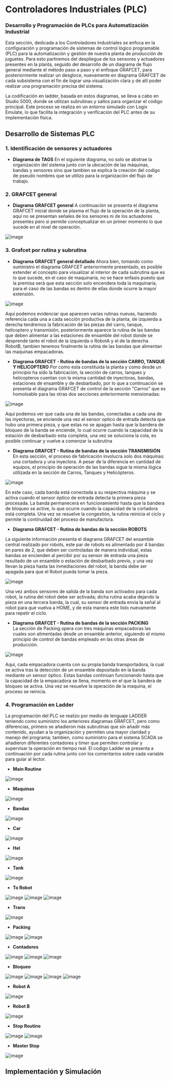 # Controladores Industriales (PLC)

### Desarrollo y Programación de PLCs para Automatización Industrial

Esta sección, dedicada a los Controladores Industriales se enfoca en la configuración y programación de sistemas de control lógico programable (PLC) para la automatización y gestión de nuestra planta de producción de juguetes. Para esto partiremos del despliegue de los sensores y actuadores presentes en la planta, seguido del desarrollo de un diagrama de flujo general mediante el método paso a paso y el enfoque GRAFCET, para posteriormente realizar un desgloce, nuevamente en diagrama GRAFCET de cada subsistema con el fin de lograr una visualización clara y de allí poder realizar una programación precisa del sistema.

La codificación en ladder, basada en estos diagramas, se lleva a cabo en Studio 5000, donde se utilizan subrutinas y saltos para organizar el código principal. Este proceso se realiza en un entorno simulado con Logix Emulate, lo que facilita la integración y verificación del PLC antes de su implementación física. 

## Desarrollo de Sistemas PLC

### 1. Identificación de sensores y actuadores
- **Diagrama de TAGS** En el siguiente diagrama, no solo se abstrae la organización del sistema junto con la ubicación de las máquinas, bandas y sensores sino que tambien se explica la creación del codigo de pseudo nombres que se utilizo para la organización del flujo de trabajo.

### 2. GRAFCET general
- **Diagrama GRAFCET general** A continuación se presenta el diagrama GRAFCET inicial donde se plasma el flujo de la operación de la planta, aquí no se presentan señales de los sensores ni de los actuadores presentes pero si permite conceptualizar en un primer momento lo que sucede en el nivel de operación.

![image](https://github.com/user-attachments/assets/16210334-d53b-4ea7-ae6d-3a9eb4b8931f)


### 3. Grafcet por rutina y subrutina
- **Diagrama GRAFCET general detallado** Ahora bien, tomando como suministro el diagrama GRAFCET anteriormente presentado, es posible extender el concepto para visualizar al interior de cada subrutina que es lo que sucede, en el caso de maquinaria, no se hace enfasis puesto que la premisa será que esta sección solo encendera toda la maquinaria, para el caso de las bandas es dentro de ellas donde ocurre la mayor extensión.
  
![image](https://github.com/user-attachments/assets/aded6d88-5f3d-4f0d-9844-0aa4f9cae2fc)


Aquí podemos evidenciar que aparecen varias rutinas nuevas, haciendo referencia cada una a cada sección productiva de la planta, de izquierda a derecha tendremos la fabricación de las piezas del carro, tanque, helicoptero y transmisión, posteriormente aparece  la rutina de las bandas que deben alimentar a las estaciones de ensamble del robot donde se desprende tanto el robot de la izquierda o RobotA y el de la derecha RobotB, tambien tenemos finalmente la rutina de las bandas que alimentan las maquinas empacadoras.

- **Diagrama GRAFCET - Rutina de bandas de la sección CARRO, TANQUE Y HELICOPTERO** Por como esta constituida la planta y como desde un principio ha sido la fabricación, la sección de carros, tanques y helicopteros cuentan con la misma cantidad de inyectoras, bandas, estaciones de ensamble y de desbarbado, por lo que a continuación se presenta el diagrama GRAFCET de control de la sección "Carros" que es homoloable para las otras dos secciones anteriormente mensionadas:

![image](https://github.com/user-attachments/assets/9616b87b-53e8-40ae-b40c-74de37035c8f)

Aquí podemos ver que cada una de las bandas, conectadas a cada una de las inyectoras, se enciende una vez el sensor optico de entrada detecta que hubo una primera pieza, y que estas no se apagan hasta que la bandera de bloqueo de la banda se enciende, lo cual ocurre cuando la capacidad de la estación de desbarbado esta completa, una vez se soluciona la cola, es posible continuar y vuelve a comenzar la subrutina

- **Diagrama GRAFCET - Rutina de bandas de la sección TRANSMISIÓN**  
  En esta sección, el proceso de fabricación involucra solo dos máquinas: una cortadora y una inyectora. A pesar de la diferencia en cantidad de equipos, el principio de operación de las bandas sigue la misma lógica utilizada en la sección de Carros, Tanques y Helicópteros.  

![image](https://github.com/user-attachments/assets/7aec3c3f-4a68-4229-bc94-c9148db2422f)


  En este caso, cada banda está conectada a su respectiva máquina y se activa cuando el sensor óptico de entrada detecta la primera pieza procesada. La banda permanecerá en funcionamiento hasta que la bandera de bloqueo se active, lo que ocurre cuando la capacidad de la cortadora está completa. Una vez se resuelve la congestión, la rutina reinicia el ciclo y permite la continuidad del proceso de manufactura.  

- **Diagrama GRAFCET - Rutina de bandas de la sección ROBOTS**

La siguiente información presenta el diagrama GRAFCET del ensamble central realizado por robots, este par de robots es alimentado por 4 bandas en pares de 2, que deben ser controladas de manera individual, estas bandas se encienden al percibir por su sensor de entrada una pieza resultado de un ensamble o estación de desbarbado previo, y una vez llevan la pieza hasta las inmediaciones del robot, la banda debe ser apagada para que el Robot pueda tomar la pieza.
  
![image](https://github.com/user-attachments/assets/4417bb62-2f28-42d6-b8e5-18dfc5c0d143)

Una vez ambos sensores de salida de la banda son activados para cada robot, la rutina del robot debe ser activada; dicha rutina acaba dejando la pieza en una tercera banda, la cual, su sensor de entrada envia la señal al robot para que vuelva a HOME, y de esta manera este listo nuevamente para repetir el ciclo.

- **Diagrama GRAFCET - Rutina de bandas de la sección PACKING**  
  La sección de Packing opera con tres máquinas empacadoras las cuales son alimentadas desde un ensamble anterior, siguiendo el mismo principio de control de bandas empleado en las otras áreas de producción.  

![image](https://github.com/user-attachments/assets/a551f89d-3579-4fe7-9744-814bc467cb12)

  Aquí, cada empacadora cuenta con su propia banda transportadora, la cual se activa tras la detección de un ensamble depositado en la banda mediante un sensor óptico. Estas bandas continúan funcionando hasta que la capacidad de la empacadora se llena, momento en el que la bandera de bloqueo se activa. Una vez se resuelve la operación de la maquina, el proceso se reinicia.  


### 4. Programación en Ladder
La programación del PLC se realizo por medio de lenguaje LADDER teniendo como suministro los anteriores diagramas GRAFCET, pero como diferencias, primero se añadieron más subrutinas que sin añadir más contenido, ayudan a la organización y permiten una mayor claridad y manejo del programa; tambien, como suministro para el sistema SCADA se añadieron diferentes contadores y timer que permiten controlar y supervisar la operación en tiempo real. El codigo Ladder se presenta a continuación por cada rutina junto con los comentarios sobre cada variable para guiar al lector.

- **Main Routine**
  
![image](https://github.com/user-attachments/assets/f0695bfc-d52a-4c75-9af3-bdeb76f5cb0c)

- **Maquinas**

![image](https://github.com/user-attachments/assets/d0ae4780-ef6f-454c-9b28-4576d24d3490)

- **Bandas**

![image](https://github.com/user-attachments/assets/6b314875-f11f-464f-a0a9-ce9ee9535ccc)

- **Car**

![image](https://github.com/user-attachments/assets/7adcf21f-eeca-4a2e-9ad6-1972e7d5c31d)

- **Hel**
  
![image](https://github.com/user-attachments/assets/8c8e2690-c24b-483d-bb78-de64d573a600)

- **Tank**

![image](https://github.com/user-attachments/assets/6a5f0bf1-6350-482c-8165-bde0458f4a5c)

- **To Robot**

![image](https://github.com/user-attachments/assets/0dc497dd-fdf0-4d59-986e-b711e7444d92)
![image](https://github.com/user-attachments/assets/42a590b2-58e9-4c02-aeb8-49330eaaedec)
![image](https://github.com/user-attachments/assets/c9e98029-9043-48f9-a8ae-5c94608bd7af)

- **Trans**  

![image](https://github.com/user-attachments/assets/52ed0280-9aea-400e-9b4f-263cb0ff6c52)

- **Packing**
  
![image](https://github.com/user-attachments/assets/99aa0a9e-0c08-4731-b367-ab6da0c726cb)
![image](https://github.com/user-attachments/assets/20b955a2-41e8-49b9-9ec8-a998c5a3c936)

- **Contadores**
  
![image](https://github.com/user-attachments/assets/7ec58223-cd08-42b3-b4b3-fb9af00d0353)
![image](https://github.com/user-attachments/assets/ff40e0f9-4877-45d5-ac14-0377c5a2c0a8)
![image](https://github.com/user-attachments/assets/366e3132-cb14-4bc6-ab3d-810074178d91)

- **Bloqueo**
  
![image](https://github.com/user-attachments/assets/cada4dfd-4fba-4020-a488-c4f0d0b6895e)
![image](https://github.com/user-attachments/assets/3daf81a0-7588-4e9d-960a-0aace46aa24b)
![image](https://github.com/user-attachments/assets/b5aed4cb-7df4-4087-aa45-9578d5f0cde9)
![image](https://github.com/user-attachments/assets/fc96436c-3ef4-4d7d-a798-ee9e70a2e13b)

- **Robot A**

![image](https://github.com/user-attachments/assets/3daca496-74ad-4d67-86d1-2585c0037be5)

- **Robot B**

![image](https://github.com/user-attachments/assets/94eec001-2e24-46d9-a08a-c3a7658d2a68)

- **Stop Routine**

![image](https://github.com/user-attachments/assets/ce6af0c9-1e14-4b87-ba18-50d4b3d5979e)
![image](https://github.com/user-attachments/assets/7d41aa0d-a720-4248-853b-9453daa580d5)

- **Master Stop**
  
![image](https://github.com/user-attachments/assets/811954f2-6452-411a-be49-f96dbead85d8)

## Implementación y Simulación
